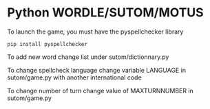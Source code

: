 # Python WORDLE/SUTOM/MOTUS

To launch the game, you must have the pyspellchecker library
```commandline
pip install pyspellchecker
```
To add new word change list under sutom/dictionnary.py

To change spellcheck language change variable LANGUAGE in sutom/game.py
with another international code

To change number of turn change value of MAXTURNNUMBER in sutom/game.py
